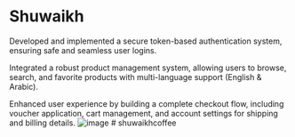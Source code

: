 # Shuwaikh

Developed and implemented a secure token-based authentication system, ensuring safe and seamless user logins.



Integrated a robust product management system, allowing users to browse, search, and favorite products with multi-language support (English & Arabic).



Enhanced user experience by building a complete checkout flow, including voucher application, cart management, and account settings for shipping and billing details.
![image](https://github.com/user-attachments/assets/2b9668a3-8d29-4791-8f61-491d1294ad47)
#   s h u w a i k h c o f f e e  
 